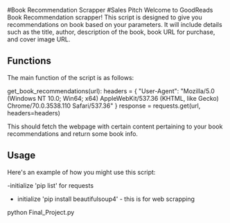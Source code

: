 #Book Recommendation Scrapper
#Sales Pitch
Welcome to GoodReads Book Recommendation scrapper! This script is designed to give you recommendations on book based on your parameters. It will include details such as the title, author, description of the book, book URL for purchase, and cover image URL.

## Functions
The main function of the script is as follows:

get_book_recommendations(url):
    headers = {
        "User-Agent": "Mozilla/5.0 (Windows NT 10.0; Win64; x64) AppleWebKit/537.36 (KHTML, like Gecko) Chrome/70.0.3538.110 Safari/537.36"
    }
    response = requests.get(url, headers=headers)

This should fetch the webpage with certain content pertaining to your book recommendations and return some book info.

## Usage
Here's an example of how you might use this script:

-initialize 'pip list' for requests
- initialize 'pip install beautifulsoup4' - this is for web scrapping

python Final_Project.py <URL>
